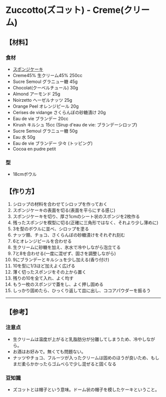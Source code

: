 # Zuccotto(ズコット) - Creme(クリーム)

## 【材料】
### 食材
- [スポンジケーキ](1_Genoise.md)
- Creme45% 生クリーム45%        250cc
- Sucre Semoul グラニュー糖     45g
- Chocolat(クーベルチュール)    30g
- Almond アーモンド             25g
- Noirzetto ヘーゼルナッツ      25g
- Orange Peel オレンジピール    20g
- Cerises de vidange さくらんぼの砂糖漬け 20g
- Eau de vie ブランデー         20cc
- Kirush キルシュ               15cc
(Sirup d'eau de vie: ブランデーシロップ)
- Sucre Semoul グラニュー糖     50g
- Eau 水                        50g
- Eau de vie ブランデー         少々
(トッピング)
- Cocoa en pudre                petit

### 型
- 18cmボウル

## 【作り方】
1. シロップの材料を合わせてシロップを作っておく
2. スポンジケーキの表面を切る(表面を平らにする感じ)
3. スポンジケーキを切り、厚さ1cmのシート状のスポンジを2枚作る
4. 残ったスポンジを楔型に切る(正確に三角形ではなく、それより少し薄めに)
5. 3を型のボウルに並べ、シロップを塗る
6. ナッツ類、チョコ、さくらんぼの砂糖漬けをそれぞれ刻む
7. 6とオレンジピールを合わせる
8. 生クリームに砂糖を加え、氷水で冷やしながら泡立てる
9. 7と8を合わせる(一度に混ぜず、固さを調整しながら)
10. 9にブランデーとキルシュを少し加える(香り付け)
11. 10を型に1/3ほど加えよく広げる
12. 薄く切ったスポンジをその上から置く
13. 残りの10を全て入れ、よく均す
14. もう一枚のスポンジで蓋をし、よく押し固める
15. しっかり固めたら、ひっくり返して皿に出し、ココアパウダーを振るう

---

## 【参考】
### 注意点
- 生クリームは温度が上がると乳脂肪分が分離してしまうため、冷やしながら。
- お酒はお好みで。無くても問題ない。
- ナッツやチョコ、フルーツが入ったクリームは固めのほうが良いため、もしまだ柔らかかったらゴムべらで少し混ぜると固くなる
### 豆知識
- ズコットとは帽子という意味。ドーム状の帽子を模したケーキということ。